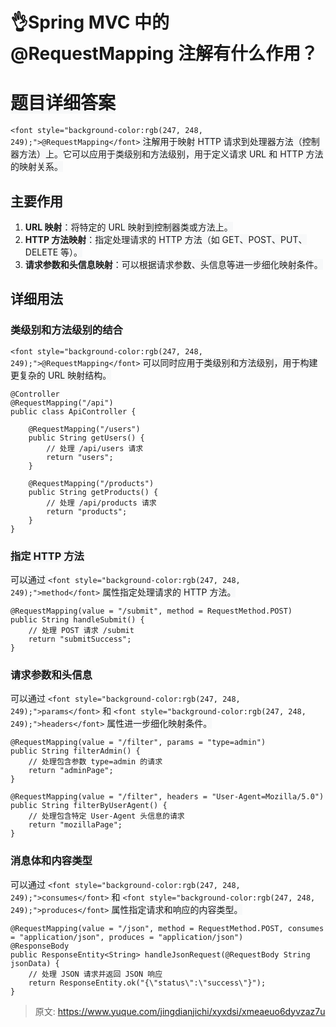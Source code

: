 # 👌Spring MVC 中的 @RequestMapping 注解有什么作用？

# <font style="background-color:rgb(247, 248, 249);">题目详细答案</font>
`<font style="background-color:rgb(247, 248, 249);">@RequestMapping</font>`<font style="background-color:rgb(247, 248, 249);"> 注解用于映射 HTTP 请求到处理器方法（控制器方法）上。它可以应用于类级别和方法级别，用于定义请求 URL 和 HTTP 方法的映射关系。</font>

## <font style="background-color:rgb(247, 248, 249);">主要作用</font>
1. **<font style="background-color:rgb(247, 248, 249);">URL 映射</font>**<font style="background-color:rgb(247, 248, 249);">：将特定的 URL 映射到控制器类或方法上。</font>
2. **<font style="background-color:rgb(247, 248, 249);">HTTP 方法映射</font>**<font style="background-color:rgb(247, 248, 249);">：指定处理请求的 HTTP 方法（如 GET、POST、PUT、DELETE 等）。</font>
3. **<font style="background-color:rgb(247, 248, 249);">请求参数和头信息映射</font>**<font style="background-color:rgb(247, 248, 249);">：可以根据请求参数、头信息等进一步细化映射条件。</font>

## <font style="background-color:rgb(247, 248, 249);">详细用法</font>
### <font style="background-color:rgb(247, 248, 249);">类级别和方法级别的结合</font>
`<font style="background-color:rgb(247, 248, 249);">@RequestMapping</font>`<font style="background-color:rgb(247, 248, 249);"> </font><font style="background-color:rgb(247, 248, 249);">可以同时应用于类级别和方法级别，用于构建更复杂的 URL 映射结构。</font>

```plain
@Controller
@RequestMapping("/api")
public class ApiController {

    @RequestMapping("/users")
    public String getUsers() {
        // 处理 /api/users 请求
        return "users";
    }

    @RequestMapping("/products")
    public String getProducts() {
        // 处理 /api/products 请求
        return "products";
    }
}
```

### <font style="background-color:rgb(247, 248, 249);">指定 HTTP 方法</font>
<font style="background-color:rgb(247, 248, 249);">可以通过</font><font style="background-color:rgb(247, 248, 249);"> </font>`<font style="background-color:rgb(247, 248, 249);">method</font>`<font style="background-color:rgb(247, 248, 249);"> </font><font style="background-color:rgb(247, 248, 249);">属性指定处理请求的 HTTP 方法。</font>

```plain
@RequestMapping(value = "/submit", method = RequestMethod.POST)
public String handleSubmit() {
    // 处理 POST 请求 /submit
    return "submitSuccess";
}
```

### <font style="background-color:rgb(247, 248, 249);">请求参数和头信息</font>
<font style="background-color:rgb(247, 248, 249);">可以通过</font><font style="background-color:rgb(247, 248, 249);"> </font>`<font style="background-color:rgb(247, 248, 249);">params</font>`<font style="background-color:rgb(247, 248, 249);"> </font><font style="background-color:rgb(247, 248, 249);">和</font><font style="background-color:rgb(247, 248, 249);"> </font>`<font style="background-color:rgb(247, 248, 249);">headers</font>`<font style="background-color:rgb(247, 248, 249);"> </font><font style="background-color:rgb(247, 248, 249);">属性进一步细化映射条件。</font>

```plain
@RequestMapping(value = "/filter", params = "type=admin")
public String filterAdmin() {
    // 处理包含参数 type=admin 的请求
    return "adminPage";
}

@RequestMapping(value = "/filter", headers = "User-Agent=Mozilla/5.0")
public String filterByUserAgent() {
    // 处理包含特定 User-Agent 头信息的请求
    return "mozillaPage";
}
```

### <font style="background-color:rgb(247, 248, 249);">消息体和内容类型</font>
<font style="background-color:rgb(247, 248, 249);">可以通过</font><font style="background-color:rgb(247, 248, 249);"> </font>`<font style="background-color:rgb(247, 248, 249);">consumes</font>`<font style="background-color:rgb(247, 248, 249);"> </font><font style="background-color:rgb(247, 248, 249);">和</font><font style="background-color:rgb(247, 248, 249);"> </font>`<font style="background-color:rgb(247, 248, 249);">produces</font>`<font style="background-color:rgb(247, 248, 249);"> </font><font style="background-color:rgb(247, 248, 249);">属性指定请求和响应的内容类型。</font>

```plain
@RequestMapping(value = "/json", method = RequestMethod.POST, consumes = "application/json", produces = "application/json")
@ResponseBody
public ResponseEntity<String> handleJsonRequest(@RequestBody String jsonData) {
    // 处理 JSON 请求并返回 JSON 响应
    return ResponseEntity.ok("{\"status\":\"success\"}");
}
```





> 原文: <https://www.yuque.com/jingdianjichi/xyxdsi/xmeaeuo6dyvzaz7u>